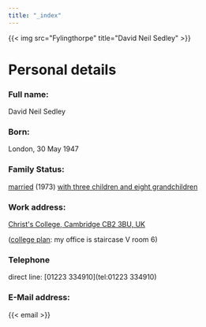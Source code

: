 ```yaml
---
title: "_index"
---
```


{{< img src="Fylingthorpe" title="David Neil Sedley" >}}

# Personal details

### Full name:
David Neil Sedley

### Born:
London, 30 May 1947

### Family Status:
[married](./bev_sedley/) (1973) [with three children and eight grandchildren](./kids/)


### Work address:
[Christ's College, Cambridge CB2 3BU, UK](http://www.christs.cam.ac.uk/)

([college plan](collegemap.jpg): my office is staircase V room 6)

### Telephone
direct line: [01223 334910](tel:01223 334910)

### E-Mail address:
{{< email >}}
